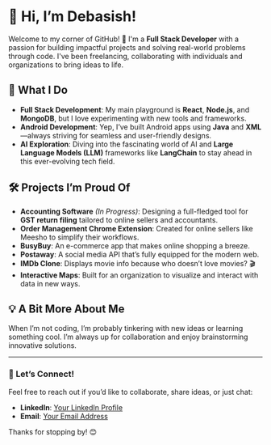 # 👋 Hi, I’m Debasish!

Welcome to my corner of GitHub! 🎉 I'm a **Full Stack Developer** with a passion for building impactful projects and solving real-world problems through code. I've been freelancing, collaborating with individuals and organizations to bring ideas to life.

## 🚀 What I Do  
- **Full Stack Development**: My main playground is **React**, **Node.js**, and **MongoDB**, but I love experimenting with new tools and frameworks.  
- **Android Development**: Yep, I’ve built Android apps using **Java** and **XML**—always striving for seamless and user-friendly designs.  
- **AI Exploration**: Diving into the fascinating world of AI and **Large Language Models (LLM)** frameworks like **LangChain** to stay ahead in this ever-evolving tech field.

## 🛠️ Projects I’m Proud Of  
- **Accounting Software** *(In Progress)*: Designing a full-fledged tool for **GST return filing** tailored to online sellers and accountants.
- **Order Management Chrome Extension**: Created for online sellers like Meesho to simplify their workflows.    
- **BusyBuy**: An e-commerce app that makes online shopping a breeze.  
- **Postaway**: A social media API that’s fully equipped for the modern web.  
- **IMDb Clone**: Displays movie info because who doesn’t love movies? 🎬
- **Interactive Maps**: Built for an organization to visualize and interact with data in new ways.  

## 💡 A Bit More About Me  
When I’m not coding, I’m probably tinkering with new ideas or learning something cool. I’m always up for collaboration and enjoy brainstorming innovative solutions.

---

### 🌟 Let’s Connect!  
Feel free to reach out if you’d like to collaborate, share ideas, or just chat:  
- **LinkedIn**: [Your LinkedIn Profile](https://www.linkedin.com/in/hdebasish/)  
- **Email**: [Your Email Address](hdebasish@gmail.com)  

Thanks for stopping by! 😊  
